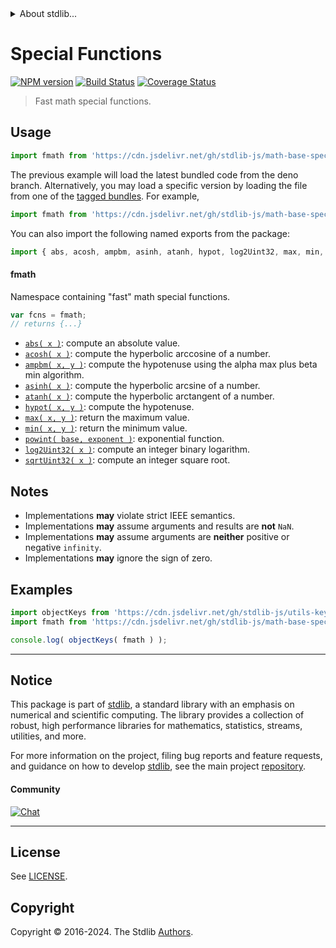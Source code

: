 <!--

@license Apache-2.0

Copyright (c) 2018 The Stdlib Authors.

Licensed under the Apache License, Version 2.0 (the "License");
you may not use this file except in compliance with the License.
You may obtain a copy of the License at

   http://www.apache.org/licenses/LICENSE-2.0

Unless required by applicable law or agreed to in writing, software
distributed under the License is distributed on an "AS IS" BASIS,
WITHOUT WARRANTIES OR CONDITIONS OF ANY KIND, either express or implied.
See the License for the specific language governing permissions and
limitations under the License.

-->


<details>
  <summary>
    About stdlib...
  </summary>
  <p>We believe in a future in which the web is a preferred environment for numerical computation. To help realize this future, we've built stdlib. stdlib is a standard library, with an emphasis on numerical and scientific computation, written in JavaScript (and C) for execution in browsers and in Node.js.</p>
  <p>The library is fully decomposable, being architected in such a way that you can swap out and mix and match APIs and functionality to cater to your exact preferences and use cases.</p>
  <p>When you use stdlib, you can be absolutely certain that you are using the most thorough, rigorous, well-written, studied, documented, tested, measured, and high-quality code out there.</p>
  <p>To join us in bringing numerical computing to the web, get started by checking us out on <a href="https://github.com/stdlib-js/stdlib">GitHub</a>, and please consider <a href="https://opencollective.com/stdlib">financially supporting stdlib</a>. We greatly appreciate your continued support!</p>
</details>

# Special Functions

[![NPM version][npm-image]][npm-url] [![Build Status][test-image]][test-url] [![Coverage Status][coverage-image]][coverage-url] <!-- [![dependencies][dependencies-image]][dependencies-url] -->

> Fast math special functions.



<section class="usage">

## Usage

```javascript
import fmath from 'https://cdn.jsdelivr.net/gh/stdlib-js/math-base-special-fast@deno/mod.js';
```
The previous example will load the latest bundled code from the deno branch. Alternatively, you may load a specific version by loading the file from one of the [tagged bundles](https://github.com/stdlib-js/math-base-special-fast/tags). For example,

```javascript
import fmath from 'https://cdn.jsdelivr.net/gh/stdlib-js/math-base-special-fast@v0.2.1-deno/mod.js';
```

You can also import the following named exports from the package:

```javascript
import { abs, acosh, ampbm, asinh, atanh, hypot, log2Uint32, max, min, powint, sqrtUint32 } from 'https://cdn.jsdelivr.net/gh/stdlib-js/math-base-special-fast@deno/mod.js';
```

#### fmath

Namespace containing "fast" math special functions. 

```javascript
var fcns = fmath;
// returns {...}
```

<!-- <toc pattern="*"> -->

<div class="namespace-toc">

-   <span class="signature">[`abs( x )`][@stdlib/math/base/special/fast/abs]</span><span class="delimiter">: </span><span class="description">compute an absolute value.</span>
-   <span class="signature">[`acosh( x )`][@stdlib/math/base/special/fast/acosh]</span><span class="delimiter">: </span><span class="description">compute the hyperbolic arccosine of a number.</span>
-   <span class="signature">[`ampbm( x, y )`][@stdlib/math/base/special/fast/alpha-max-plus-beta-min]</span><span class="delimiter">: </span><span class="description">compute the hypotenuse using the alpha max plus beta min algorithm.</span>
-   <span class="signature">[`asinh( x )`][@stdlib/math/base/special/fast/asinh]</span><span class="delimiter">: </span><span class="description">compute the hyperbolic arcsine of a number.</span>
-   <span class="signature">[`atanh( x )`][@stdlib/math/base/special/fast/atanh]</span><span class="delimiter">: </span><span class="description">compute the hyperbolic arctangent of a number.</span>
-   <span class="signature">[`hypot( x, y )`][@stdlib/math/base/special/fast/hypot]</span><span class="delimiter">: </span><span class="description">compute the hypotenuse.</span>
-   <span class="signature">[`max( x, y )`][@stdlib/math/base/special/fast/max]</span><span class="delimiter">: </span><span class="description">return the maximum value.</span>
-   <span class="signature">[`min( x, y )`][@stdlib/math/base/special/fast/min]</span><span class="delimiter">: </span><span class="description">return the minimum value.</span>
-   <span class="signature">[`powint( base, exponent )`][@stdlib/math/base/special/fast/pow-int]</span><span class="delimiter">: </span><span class="description">exponential function.</span>
-   <span class="signature">[`log2Uint32( x )`][@stdlib/math/base/special/fast/uint32-log2]</span><span class="delimiter">: </span><span class="description">compute an integer binary logarithm.</span>
-   <span class="signature">[`sqrtUint32( x )`][@stdlib/math/base/special/fast/uint32-sqrt]</span><span class="delimiter">: </span><span class="description">compute an integer square root.</span>

</div>

<!-- </toc> -->

</section>

<!-- /.usage -->

<!-- Package notes. Make sure to keep an empty line after the `section` element and another before the `/section` close. -->

<section class="notes">

## Notes

-   Implementations **may** violate strict IEEE semantics.
-   Implementations **may** assume arguments and results are **not** `NaN`.
-   Implementations **may** assume arguments are **neither** positive or negative `infinity`.
-   Implementations **may** ignore the sign of zero. 

</section>

<!-- /.notes -->

<section class="examples">

## Examples

<!-- TODO: better examples -->

<!-- eslint no-undef: "error" -->

```javascript
import objectKeys from 'https://cdn.jsdelivr.net/gh/stdlib-js/utils-keys@deno/mod.js';
import fmath from 'https://cdn.jsdelivr.net/gh/stdlib-js/math-base-special-fast@deno/mod.js';

console.log( objectKeys( fmath ) );
```

</section>

<!-- /.examples -->

<!-- Section for related `stdlib` packages. Do not manually edit this section, as it is automatically populated. -->

<section class="related">

</section>

<!-- /.related -->

<!-- Section for all links. Make sure to keep an empty line after the `section` element and another before the `/section` close. -->


<section class="main-repo" >

* * *

## Notice

This package is part of [stdlib][stdlib], a standard library with an emphasis on numerical and scientific computing. The library provides a collection of robust, high performance libraries for mathematics, statistics, streams, utilities, and more.

For more information on the project, filing bug reports and feature requests, and guidance on how to develop [stdlib][stdlib], see the main project [repository][stdlib].

#### Community

[![Chat][chat-image]][chat-url]

---

## License

See [LICENSE][stdlib-license].


## Copyright

Copyright &copy; 2016-2024. The Stdlib [Authors][stdlib-authors].

</section>

<!-- /.stdlib -->

<!-- Section for all links. Make sure to keep an empty line after the `section` element and another before the `/section` close. -->

<section class="links">

[npm-image]: http://img.shields.io/npm/v/@stdlib/math-base-special-fast.svg
[npm-url]: https://npmjs.org/package/@stdlib/math-base-special-fast

[test-image]: https://github.com/stdlib-js/math-base-special-fast/actions/workflows/test.yml/badge.svg?branch=v0.2.1
[test-url]: https://github.com/stdlib-js/math-base-special-fast/actions/workflows/test.yml?query=branch:v0.2.1

[coverage-image]: https://img.shields.io/codecov/c/github/stdlib-js/math-base-special-fast/main.svg
[coverage-url]: https://codecov.io/github/stdlib-js/math-base-special-fast?branch=main

<!--

[dependencies-image]: https://img.shields.io/david/stdlib-js/math-base-special-fast.svg
[dependencies-url]: https://david-dm.org/stdlib-js/math-base-special-fast/main

-->

[chat-image]: https://img.shields.io/gitter/room/stdlib-js/stdlib.svg
[chat-url]: https://app.gitter.im/#/room/#stdlib-js_stdlib:gitter.im

[stdlib]: https://github.com/stdlib-js/stdlib

[stdlib-authors]: https://github.com/stdlib-js/stdlib/graphs/contributors

[umd]: https://github.com/umdjs/umd
[es-module]: https://developer.mozilla.org/en-US/docs/Web/JavaScript/Guide/Modules

[deno-url]: https://github.com/stdlib-js/math-base-special-fast/tree/deno
[deno-readme]: https://github.com/stdlib-js/math-base-special-fast/blob/deno/README.md
[umd-url]: https://github.com/stdlib-js/math-base-special-fast/tree/umd
[umd-readme]: https://github.com/stdlib-js/math-base-special-fast/blob/umd/README.md
[esm-url]: https://github.com/stdlib-js/math-base-special-fast/tree/esm
[esm-readme]: https://github.com/stdlib-js/math-base-special-fast/blob/esm/README.md
[branches-url]: https://github.com/stdlib-js/math-base-special-fast/blob/main/branches.md

[stdlib-license]: https://raw.githubusercontent.com/stdlib-js/math-base-special-fast/main/LICENSE

<!-- <toc-links> -->

[@stdlib/math/base/special/fast/abs]: https://github.com/stdlib-js/math-base-special-fast-abs/tree/deno

[@stdlib/math/base/special/fast/acosh]: https://github.com/stdlib-js/math-base-special-fast-acosh/tree/deno

[@stdlib/math/base/special/fast/alpha-max-plus-beta-min]: https://github.com/stdlib-js/math-base-special-fast-alpha-max-plus-beta-min/tree/deno

[@stdlib/math/base/special/fast/asinh]: https://github.com/stdlib-js/math-base-special-fast-asinh/tree/deno

[@stdlib/math/base/special/fast/atanh]: https://github.com/stdlib-js/math-base-special-fast-atanh/tree/deno

[@stdlib/math/base/special/fast/hypot]: https://github.com/stdlib-js/math-base-special-fast-hypot/tree/deno

[@stdlib/math/base/special/fast/max]: https://github.com/stdlib-js/math-base-special-fast-max/tree/deno

[@stdlib/math/base/special/fast/min]: https://github.com/stdlib-js/math-base-special-fast-min/tree/deno

[@stdlib/math/base/special/fast/pow-int]: https://github.com/stdlib-js/math-base-special-fast-pow-int/tree/deno

[@stdlib/math/base/special/fast/uint32-log2]: https://github.com/stdlib-js/math-base-special-fast-uint32-log2/tree/deno

[@stdlib/math/base/special/fast/uint32-sqrt]: https://github.com/stdlib-js/math-base-special-fast-uint32-sqrt/tree/deno

<!-- </toc-links> -->

</section>

<!-- /.links -->
